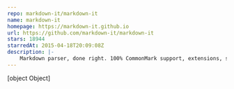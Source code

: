 ```yaml
---
repo: markdown-it/markdown-it
name: markdown-it
homepage: https://markdown-it.github.io
url: https://github.com/markdown-it/markdown-it
stars: 18944
starredAt: 2015-04-18T20:09:08Z
description: |-
    Markdown parser, done right. 100% CommonMark support, extensions, syntax plugins & high speed
---
```


[object Object]
